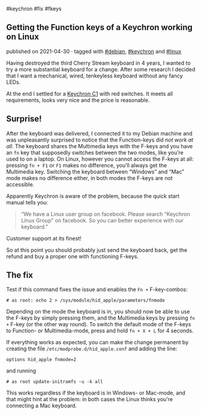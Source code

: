 #keychron #fix #fkeys


## Getting the Function keys of a Keychron working on Linux

published on 2021-04-30 · tagged with [#debian](https://venthur.de/tags/debian.html), [#keychron](https://venthur.de/tags/keychron.html) and [#linux](https://venthur.de/tags/linux.html)

Having destroyed the third Cherry Stream keyboard in 4 years, I wanted to try a more substantial keyboard for a change. After some research I decided that I want a mechanical, wired, tenkeyless keyboard without any fancy LEDs.

At the end I settled for a [Keychron C1](https://www.keychron.com/products/keychron-c1-wired-mechanical-keyboard) with red switches. It meets all requirements, looks very nice and the price is reasonable.

## Surprise!

After the keyboard was delivered, I connected it to my Debian machine and was unpleasantly surprised to notice that the Function-keys did _not work at all_. The keyboard shares the Multimedia keys with the F-keys and you have an `fn` key that supposedly switches between the two modes, like you’re used to on a laptop. On Linux, however you cannot access the F-keys at all: pressing `fn + F1` or `F1` makes no difference, you’ll always get the Multimedia key. Switching the keyboard between “Windows” and “Mac” mode makes no difference either, in both modes the F-keys are not accessible.

Apparently Keychron is aware of the problem, because the quick start manual tells you:

> “We have a Linux user group on facebook. Please search “Keychron Linux Group” on facebook. So you can better experience with our keyboard.”

Customer support at its finest!

So at this point you should probably just send the keyboard back, get the refund and buy a proper one with functioning F-keys.

## The fix

Test if this command fixes the issue and enables the `Fn +` F-key-combos:

`# as root: echo 2 > /sys/module/hid_apple/parameters/fnmode`

Depending on the mode the keyboard is in, you should now be able to use the F-keys by simply pressing them, and the Multimedia keys by pressing `fn +` F-key (or the other way round). To switch the default mode of the F-keys to Function- or Multimedia-mode, press and hold `fn + X + L` for 4 seconds.

If everything works as expected, you can make the change permanent by creating the file `/etc/modprobe.d/hid_apple.conf` and adding the line:

`options hid_apple fnmode=2`

and running

`# as root update-initramfs -u -k all`

This works regardless if the keyboard is in Windows- or Mac-mode, and that might hint at the problem: in both cases the Linux thinks you’re connecting a Mac keyboard.